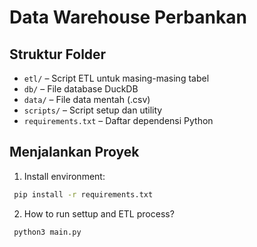 # Data Warehouse Perbankan

## Struktur Folder

- `etl/` – Script ETL untuk masing-masing tabel
- `db/` – File database DuckDB
- `data/` – File data mentah (.csv)
- `scripts/` – Script setup dan utility
- `requirements.txt` – Daftar dependensi Python

## Menjalankan Proyek

1. Install environment:

```bash
 pip install -r requirements.txt
```

2. How to run settup and ETL process?

```bash
 python3 main.py
```
